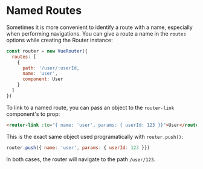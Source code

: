 # Named Routes

Sometimes it is more convenient to identify a route with a name, especially when
performing navigations. You can give a route a name in the `routes` options
while creating the Router instance:

``` js
const router = new VueRouter({
  routes: [
    {
      path: '/user/:userId,
      name: 'user',
      component: User
    }
  ]
})
```

To link to a named route, you can pass an object to the `router-link`
component's to prop:

``` html
<router-link :to="{ name: 'user', params: { userId: 123 }}">User</router-link>
```

This is the exact same object used programatically with `router.push()`:

``` js
router.push({ name: 'user', params: { userId: 123 }})
```

In both cases, the router will navigate to the path `/user/123`.
